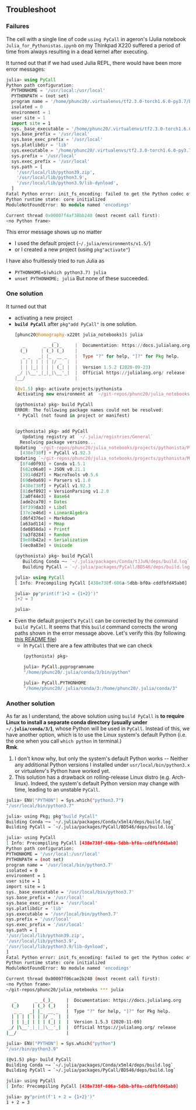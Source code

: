 ## Troubleshoot
### Failures
The cell with a single line of code `using PyCall` in ageron's IJulia notebook `Julia_for_Pythonistas.ipynb` on my
Thinkpad X220 suffered a period of time from always resulting in a dead kernel after executing.

It turned out that if we had used Julia REPL, there would have been more error messages:
```julia
julia> using PyCall
Python path configuration:
  PYTHONHOME = '/usr/local:/usr/local'
  PYTHONPATH = (not set)
  program name = '/home/phunc20/.virtualenvs/tf2.3.0-torch1.6.0-py3.7/bin/python'
  isolated = 0
  environment = 1
  user site = 1
  import site = 1
  sys._base_executable = '/home/phunc20/.virtualenvs/tf2.3.0-torch1.6.0-py3.7/bin/python'
  sys.base_prefix = '/usr/local'
  sys.base_exec_prefix = '/usr/local'
  sys.platlibdir = 'lib'
  sys.executable = '/home/phunc20/.virtualenvs/tf2.3.0-torch1.6.0-py3.7/bin/python'
  sys.prefix = '/usr/local'
  sys.exec_prefix = '/usr/local'
  sys.path = [
    '/usr/local/lib/python39.zip',
    '/usr/local/lib/python3.9',
    '/usr/local/lib/python3.9/lib-dynload',
  ]
Fatal Python error: init_fs_encoding: failed to get the Python codec of the filesystem encoding
Python runtime state: core initialized
ModuleNotFoundError: No module named 'encodings'

Current thread 0x00007f4af38bb240 (most recent call first):
<no Python frame>
```
This error message shows up no matter
- I used the default project (`~/.julia/environments/v1.5/`)
- or I created a new project (using `pkg"activate"`)

I have also fruitlessly tried to run Julia as
- `PYTHONHOME=$(which python3.7) julia`
- `unset PYTHONHOME; julia`
But none of these succeeded.

### One solution
It turned out that
- activating a new project
- **`build PyCall`** after `pkg"add PyCall"` is one solution.
  ```julia
  [phunc20@homography-x220t julia_notebooks]$ julia
                 _
     _       _ _(_)_     |  Documentation: https://docs.julialang.org
    (_)     | (_) (_)    |
     _ _   _| |_  __ _   |  Type "?" for help, "]?" for Pkg help.
    | | | | | | |/ _` |  |
    | | |_| | | | (_| |  |  Version 1.5.2 (2020-09-23)
   _/ |\__'_|_|_|\__'_|  |  Official https://julialang.org/ release
  |__/                   |
  
  (@v1.5) pkg> activate projects/pythonista
   Activating new environment at `~/git-repos/phunc20/julia_notebooks/projects/pythonista/Project.toml`
  
  (pythonista) pkg> build PyCall
  ERROR: The following package names could not be resolved:
   * PyCall (not found in project or manifest)
  
  
  (pythonista) pkg> add PyCall
     Updating registry at `~/.julia/registries/General`
    Resolving package versions...
  Updating `~/git-repos/phunc20/julia_notebooks/projects/pythonista/Project.toml`
    [438e738f] + PyCall v1.92.3
  Updating `~/git-repos/phunc20/julia_notebooks/projects/pythonista/Manifest.toml`
    [8f4d0f93] + Conda v1.5.1
    [682c06a0] + JSON v0.21.1
    [1914dd2f] + MacroTools v0.5.6
    [69de0a69] + Parsers v1.1.0
    [438e738f] + PyCall v1.92.3
    [81def892] + VersionParsing v1.2.0
    [2a0f44e3] + Base64
    [ade2ca70] + Dates
    [8f399da3] + Libdl
    [37e2e46d] + LinearAlgebra
    [d6f4376e] + Markdown
    [a63ad114] + Mmap
    [de0858da] + Printf
    [9a3f8284] + Random
    [9e88b42a] + Serialization
    [4ec0a83e] + Unicode
  
  (pythonista) pkg> build PyCall
     Building Conda ─→ `~/.julia/packages/Conda/tJJuN/deps/build.log`
     Building PyCall → `~/.julia/packages/PyCall/BD546/deps/build.log`
  
  julia> using PyCall
  [ Info: Precompiling PyCall [438e738f-606a-5dbb-bf0a-cddfbfd45ab0]
  
  julia> py"print(f'1+2 = {1+2}')"
  1+2 = 3
  
  julia>
  ```
- Even the default project's `PyCall` can be corrected by the command `build PyCall`. It seems that this `build`
command corrects the wrong paths shown in the error message above. Let's verify this (by following [this README file](https://github.com/JuliaPy/PyCall.jl))
  - In `PyCall` there are a few attributes that we can check
    ```julia
    (pythonista) pkg>
    
    julia> PyCall.pyprogramname
    "/home/phunc20/.julia/conda/3/bin/python"
    
    julia> PyCall.PYTHONHOME
    "/home/phunc20/.julia/conda/3:/home/phunc20/.julia/conda/3"
    ```

### Another solution
As far as I understand, the above solution using `build PyCall` is **to require Linux to install a separate conda directory (usually under `~/.julia/conda/3/`)**, whose Python will be used in `PyCall`. Instead of this, we have
another option, which is to use the Linux system's
default Python (i.e. the one when you call `which python` in terminal.)<br>
**Rmk**.
01. I don't know why, but only the system's default Python works -- Neither any additional Python versions
I installed under `usr/local/bin/python3.x` or virtualenv's Python have worked yet.
02. This solution has a drawback on rolling-release Linux distro (e.g. Arch-linux). Indeed, the system's default
Python version may change with time, leading to an unstable `PyCall`.
```bash
julia> ENV["PYTHON"] = Sys.which("python3.7")
"/usr/local/bin/python3.7"

julia> using Pkg; pkg"build PyCall"
Building Conda ─→ `~/.julia/packages/Conda/x5ml4/deps/build.log`
Building PyCall → `~/.julia/packages/PyCall/BD546/deps/build.log`

julia> using PyCall
[ Info: Precompiling PyCall [438e738f-606a-5dbb-bf0a-cddfbfd45ab0]
Python path configuration:
PYTHONHOME = '/usr/local:/usr/local'
PYTHONPATH = (not set)
program name = '/usr/local/bin/python3.7'
isolated = 0
environment = 1
user site = 1
import site = 1
sys._base_executable = '/usr/local/bin/python3.7'
sys.base_prefix = '/usr/local'
sys.base_exec_prefix = '/usr/local'
sys.platlibdir = 'lib'
sys.executable = '/usr/local/bin/python3.7'
sys.prefix = '/usr/local'
sys.exec_prefix = '/usr/local'
sys.path = [
'/usr/local/lib/python39.zip',
'/usr/local/lib/python3.9',
'/usr/local/lib/python3.9/lib-dynload',
]
Fatal Python error: init_fs_encoding: failed to get the Python codec of the filesystem encoding
Python runtime state: core initialized
ModuleNotFoundError: No module named 'encodings'

Current thread 0x00007f06cae2b240 (most recent call first):
<no Python frame>
~/git-repos/phunc20/julia_notebooks *** julia

   _       _ _(_)_     |  Documentation: https://docs.julialang.org
  (_)     | (_) (_)    |
   _ _   _| |_  __ _   |  Type "?" for help, "]?" for Pkg help.
  | | | | | | |/ _` |  |
  | | |_| | | | (_| |  |  Version 1.5.3 (2020-11-09)
 _/ |\__'_|_|_|\__'_|  |  Official https://julialang.org/ release
|__/                   |

julia> ENV["PYTHON"] = Sys.which("python")
"/usr/bin/python3.9"

(@v1.5) pkg> build PyCall
Building Conda ─→ `~/.julia/packages/Conda/x5ml4/deps/build.log`
Building PyCall → `~/.julia/packages/PyCall/BD546/deps/build.log`

julia> using PyCall
[ Info: Precompiling PyCall [438e738f-606a-5dbb-bf0a-cddfbfd45ab0]

julia> py"print(f'1 + 2 = {1+2}')"
1 + 2 = 3
```


